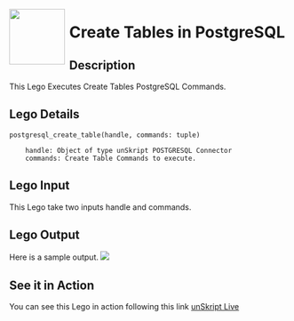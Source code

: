 [<img align="left" src="https://unskript.com/assets/favicon.png" width="100" height="100" style="padding-right: 5px">](https://unskript.com/assets/favicon.png) 
<h1>Create Tables in PostgreSQL</h1>

## Description
This Lego Executes Create Tables PostgreSQL Commands.


## Lego Details

    postgresql_create_table(handle, commands: tuple)

        handle: Object of type unSkript POSTGRESQL Connector
        commands: Create Table Commands to execute.

## Lego Input
This Lego take two inputs handle and commands. 

## Lego Output
Here is a sample output.
<img src="./1.png">


## See it in Action

You can see this Lego in action following this link [unSkript Live](https://us.app.unskript.io)